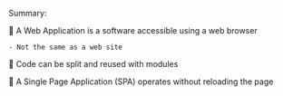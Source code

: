 Summary: 

 A Web Application is a software accessible using a web browser

    - Not the same as a web site

 Code can be split and reused with modules

 A Single Page Application (SPA) operates without reloading the page
